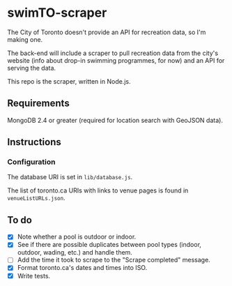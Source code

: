 # swimTO-scraper

The City of Toronto doesn't provide an API for recreation data, so I'm making one.

The back-end will include a scraper to pull recreation data from the city's website (info about drop-in swimming programmes, for now) and an API for serving the data.

This repo is the scraper, written in Node.js.

## Requirements

MongoDB 2.4 or greater (required for location search with GeoJSON data).

## Instructions

### Configuration

The database URI is set in ``lib/database.js``.

The list of toronto.ca URIs with links to venue pages is found in ``venueListURLs.json``.

## To do

- [x] Note whether a pool is outdoor or indoor.
- [x] See if there are possible duplicates between pool types (indoor, outdoor, wading, etc.) and handle them.
- [ ] Add the time it took to scrape to the "Scrape completed" message.
- [x] Format toronto.ca's dates and times into ISO.
- [x] Write tests.
